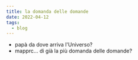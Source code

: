 ```yaml
---
title: la domanda delle domande
date: 2022-04-12
tags:
  - blog
---
```


- papà da dove arriva l'Universo?
- mapprc... di già la più domanda delle domande?
